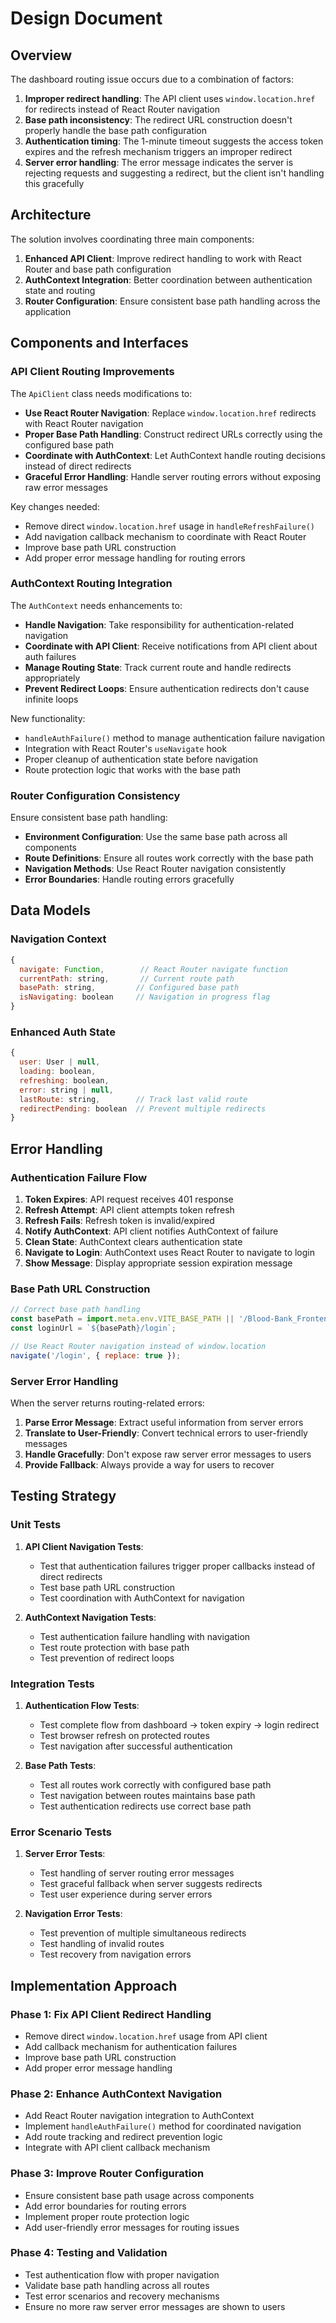 # Design Document

## Overview

The dashboard routing issue occurs due to a combination of factors:

1. **Improper redirect handling**: The API client uses `window.location.href` for redirects instead of React Router navigation
2. **Base path inconsistency**: The redirect URL construction doesn't properly handle the base path configuration
3. **Authentication timing**: The 1-minute timeout suggests the access token expires and the refresh mechanism triggers an improper redirect
4. **Server error handling**: The error message indicates the server is rejecting requests and suggesting a redirect, but the client isn't handling this gracefully

## Architecture

The solution involves coordinating three main components:

1. **Enhanced API Client**: Improve redirect handling to work with React Router and base path configuration
2. **AuthContext Integration**: Better coordination between authentication state and routing
3. **Router Configuration**: Ensure consistent base path handling across the application

## Components and Interfaces

### API Client Routing Improvements

The `ApiClient` class needs modifications to:

- **Use React Router Navigation**: Replace `window.location.href` redirects with React Router navigation
- **Proper Base Path Handling**: Construct redirect URLs correctly using the configured base path
- **Coordinate with AuthContext**: Let AuthContext handle routing decisions instead of direct redirects
- **Graceful Error Handling**: Handle server routing errors without exposing raw error messages

Key changes needed:
- Remove direct `window.location.href` usage in `handleRefreshFailure()`
- Add navigation callback mechanism to coordinate with React Router
- Improve base path URL construction
- Add proper error message handling for routing errors

### AuthContext Routing Integration

The `AuthContext` needs enhancements to:

- **Handle Navigation**: Take responsibility for authentication-related navigation
- **Coordinate with API Client**: Receive notifications from API client about auth failures
- **Manage Routing State**: Track current route and handle redirects appropriately
- **Prevent Redirect Loops**: Ensure authentication redirects don't cause infinite loops

New functionality:
- `handleAuthFailure()` method to manage authentication failure navigation
- Integration with React Router's `useNavigate` hook
- Proper cleanup of authentication state before navigation
- Route protection logic that works with the base path

### Router Configuration Consistency

Ensure consistent base path handling:

- **Environment Configuration**: Use the same base path across all components
- **Route Definitions**: Ensure all routes work correctly with the base path
- **Navigation Methods**: Use React Router navigation consistently
- **Error Boundaries**: Handle routing errors gracefully

## Data Models

### Navigation Context

```javascript
{
  navigate: Function,        // React Router navigate function
  currentPath: string,       // Current route path
  basePath: string,         // Configured base path
  isNavigating: boolean     // Navigation in progress flag
}
```

### Enhanced Auth State

```javascript
{
  user: User | null,
  loading: boolean,
  refreshing: boolean,
  error: string | null,
  lastRoute: string,        // Track last valid route
  redirectPending: boolean  // Prevent multiple redirects
}
```

## Error Handling

### Authentication Failure Flow

1. **Token Expires**: API request receives 401 response
2. **Refresh Attempt**: API client attempts token refresh
3. **Refresh Fails**: Refresh token is invalid/expired
4. **Notify AuthContext**: API client notifies AuthContext of failure
5. **Clean State**: AuthContext clears authentication state
6. **Navigate to Login**: AuthContext uses React Router to navigate to login
7. **Show Message**: Display appropriate session expiration message

### Base Path URL Construction

```javascript
// Correct base path handling
const basePath = import.meta.env.VITE_BASE_PATH || '/Blood-Bank_Frontend';
const loginUrl = `${basePath}/login`;

// Use React Router navigation instead of window.location
navigate('/login', { replace: true });
```

### Server Error Handling

When the server returns routing-related errors:

1. **Parse Error Message**: Extract useful information from server errors
2. **Translate to User-Friendly**: Convert technical errors to user-friendly messages
3. **Handle Gracefully**: Don't expose raw server error messages to users
4. **Provide Fallback**: Always provide a way for users to recover

## Testing Strategy

### Unit Tests

1. **API Client Navigation Tests**:
   - Test that authentication failures trigger proper callbacks instead of direct redirects
   - Test base path URL construction
   - Test coordination with AuthContext for navigation

2. **AuthContext Navigation Tests**:
   - Test authentication failure handling with navigation
   - Test route protection with base path
   - Test prevention of redirect loops

### Integration Tests

1. **Authentication Flow Tests**:
   - Test complete flow from dashboard -> token expiry -> login redirect
   - Test browser refresh on protected routes
   - Test navigation after successful authentication

2. **Base Path Tests**:
   - Test all routes work correctly with configured base path
   - Test navigation between routes maintains base path
   - Test authentication redirects use correct base path

### Error Scenario Tests

1. **Server Error Tests**:
   - Test handling of server routing error messages
   - Test graceful fallback when server suggests redirects
   - Test user experience during server errors

2. **Navigation Error Tests**:
   - Test prevention of multiple simultaneous redirects
   - Test handling of invalid routes
   - Test recovery from navigation errors

## Implementation Approach

### Phase 1: Fix API Client Redirect Handling
- Remove direct `window.location.href` usage from API client
- Add callback mechanism for authentication failures
- Improve base path URL construction
- Add proper error message handling

### Phase 2: Enhance AuthContext Navigation
- Add React Router navigation integration to AuthContext
- Implement `handleAuthFailure()` method for coordinated navigation
- Add route tracking and redirect prevention logic
- Integrate with API client callback mechanism

### Phase 3: Improve Router Configuration
- Ensure consistent base path usage across components
- Add error boundaries for routing errors
- Implement proper route protection logic
- Add user-friendly error messages for routing issues

### Phase 4: Testing and Validation
- Test authentication flow with proper navigation
- Validate base path handling across all routes
- Test error scenarios and recovery mechanisms
- Ensure no more raw server error messages are shown to users